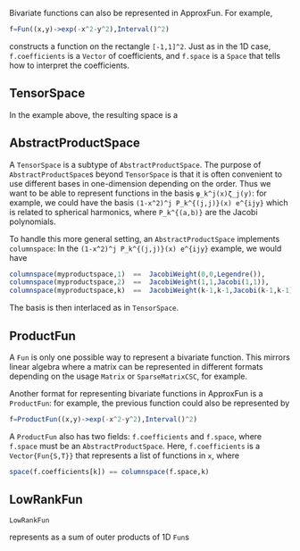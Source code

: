 Bivariate functions can also be represented in ApproxFun.  For example,

```julia
f=Fun((x,y)->exp(-x^2-y^2),Interval()^2)
```

constructs a function on the rectangle `[-1,1]^2`.  Just as in the 1D case, `f.coefficients` is a `Vector` of coefficients, and `f.space` is a `Space` that tells how to interpret the coefficients.

## TensorSpace

In the example above, the resulting space is a


## AbstractProductSpace

A `TensorSpace` is a subtype of `AbstractProductSpace`.  The purpose of `AbstractProductSpace`s beyond `TensorSpace` is that it is often convenient to use different bases in one-dimension depending on the order.  Thus we want to be able to represent functions in the basis `φ_k^j(x)ζ_j(y)`: for example, we could have the basis `(1-x^2)^j P_k^{(j,j)}(x) e^{ijy}` which is related to spherical harmonics, where `P_k^{(a,b)}` are the Jacobi polynomials.

To handle this more general setting, an `AbstractProductSpace` implements `columnspace`:  In the `(1-x^2)^j P_k^{(j,j)}(x) e^{ijy}` example, we would have

```julia
columnspace(myproductspace,1)  ==  JacobiWeight(0,0,Legendre()),
columnspace(myproductspace,2)  ==  JacobiWeight(1,1,Jacobi(1,1)),
columnspace(myproductspace,k)  ==  JacobiWeight(k-1,k-1,Jacobi(k-1,k-1))
```

The basis is then interlaced as in `TensorSpace`.

## ProductFun

A `Fun` is only one possible way to represent a bivariate function.  This mirrors linear algebra where a matrix can be represented in different formats depending on the usage `Matrix` or `SparseMatrixCSC`, for example.

Another format for representing bivariate functions in ApproxFun is a `ProductFun`:  for example, the previous function could also be represented by

```julia
f=ProductFun((x,y)->exp(-x^2-y^2),Interval()^2)
```

A `ProductFun` also has two fields: `f.coefficients` and `f.space`, where `f.space` must be an `AbstractProductSpace`.   Here, `f.coefficients` is a `Vector{Fun{S,T}}` that represents a list of functions in `x`, where

```julia
space(f.coefficients[k]) == columnspace(f.space,k)
```





## LowRankFun

`LowRankFun`

represents as a sum of outer products of 1D `Fun`s
